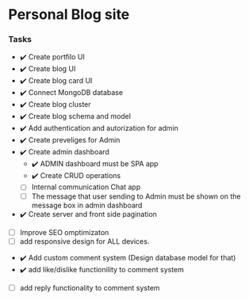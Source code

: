 # Personal Blog site


### Tasks
- ✔️ Create portfilo UI 
- ✔️ Create blog UI
- ✔️ Create blog card UI
- ✔️ Connect MongoDB database
- ✔️ Create blog cluster
- ✔️ Create blog schema and model 
- ✔️ Add authentication and autorization for admin
- ✔️ Create preveliges for Admin
- ✔️ Create admin dashboard
  - ✔️ ADMIN dashboard must be SPA app
  - ✔️ Create CRUD operations
  - [ ] Internal communication Chat app
  - [ ] The message that user sending to Admin must be shown on the message box in admin dashboard
- ✔️ Create server and front side pagination
- [ ] Improve SEO omptimizaton
- [ ] add responsive design for ALL devices.
- ✔️ Add custom comment system (Design database model for that)
- ✔️ add like/dislike functionility to comment system
- [ ] add reply functionality to comment system

    



